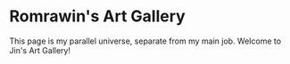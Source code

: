 # Romrawin's Art Gallery

This page is my parallel universe, separate from my main job. Welcome to Jin's Art Gallery!
